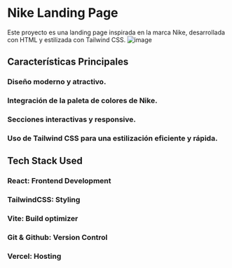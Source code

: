 # Nike Landing Page
Este proyecto es una landing page inspirada en la marca Nike, desarrollada con HTML y estilizada con Tailwind CSS.
![image](https://github.com/Krlozces/landing_page/assets/103806591/f64cf656-db53-406f-8e0b-245e5bea9549)

## Características Principales
### Diseño moderno y atractivo.
### Integración de la paleta de colores de Nike.
### Secciones interactivas y responsive.
### Uso de Tailwind CSS para una estilización eficiente y rápida.

## Tech Stack Used
### React: Frontend Development
### TailwindCSS: Styling
### Vite: Build optimizer
### Git & Github: Version Control
### Vercel: Hosting
